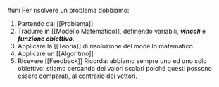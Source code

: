 #uni 
Per risolvere un problema dobbiamo:
1. Partendo dal [[Problema]] 
2. Tradurre in [[Modello Matematico]], definendo variabili, ___vincoli___ e ___funzione obiettivo___.
3. Applicare la [[Teoria]] di risoluzione del modello matematico
4. Applicare un [[Algoritmo]] 
5. Ricevere [[Feedback]] 
Ricorda: abbiamo sempre uno ed uno solo obiettivo: stiamo cercando dei valori scalari poiché questi possono essere comparati, al contrario dei vettori.